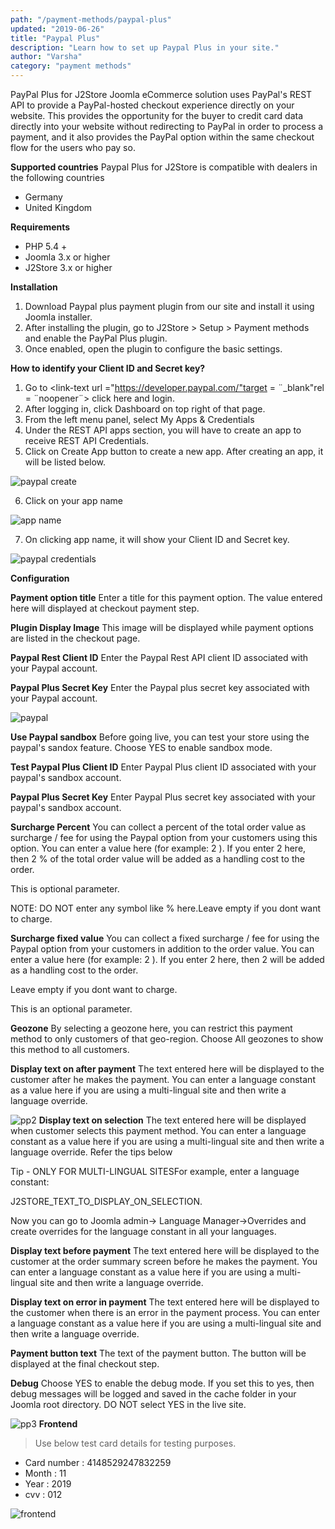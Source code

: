 ```yaml
---
path: "/payment-methods/paypal-plus"
updated: "2019-06-26"
title: "Paypal Plus"
description: "Learn how to set up Paypal Plus in your site."
author: "Varsha"
category: "payment methods"
---
```


PayPal Plus for J2Store Joomla eCommerce solution uses PayPal's REST API to provide a PayPal-hosted checkout experience directly on your website. This provides the opportunity for the buyer to credit card data directly into your website without redirecting to PayPal in order to process a payment, and it also provides the PayPal option within the same checkout flow for the users who pay so.

**Supported countries**
Paypal Plus for J2Store is compatible with dealers in the following countries

* Germany
* United Kingdom

**Requirements**
* PHP 5.4 +
* Joomla 3.x or higher
* J2Store 3.x or higher

**Installation**
1. Download Paypal plus payment plugin from our site and install it using Joomla installer.
2. After installing the plugin, go to J2Store > Setup > Payment methods and enable the PayPal Plus plugin.
3. Once enabled, open the plugin to configure the basic settings.


**How to identify your Client ID and Secret key?**
1. Go to <link-text url ="https://developer.paypal.com/"target = ¨_blank"rel = ¨noopener¨> click here </link-text> and login.
2. After logging in, click Dashboard on top right of that page.
3. From the left menu panel, select My Apps & Credentials
4. Under the REST API apps section, you will have to create an app to receive REST API Credentials.
5. Click on Create App button to create a new app. After creating an app, it will be listed below.


![paypal create](https://raw.githubusercontent.com/j2store/doc-images/master/payment-methods/paypal-plus/paypal-create-app.png)

6. Click on your app name

![app name](https://raw.githubusercontent.com/j2store/doc-images/master/payment-methods/paypal-plus/paypal-app-name.png)

7. On clicking app name, it will show your Client ID and Secret key.

![paypal credentials](https://raw.githubusercontent.com/j2store/doc-images/master/payment-methods/paypal-plus/paypal-credentials.png)

**Configuration**

**Payment option title**
Enter a title for this payment option. The value entered here will displayed at checkout payment step.

**Plugin Display Image**
This image will be displayed while payment options are listed in the checkout page.

**Paypal Rest Client ID**
Enter the Paypal Rest API client ID associated with your Paypal account.

**Paypal Plus Secret Key**
Enter the Paypal plus secret key associated with your Paypal account.

![paypal](https://raw.githubusercontent.com/j2store/doc-images/master/payment-methods/paypal-plus/paypal-plus-config-1.png)

**Use Paypal sandbox**
Before going live, you can test your store using the paypal's sandox feature. Choose YES to enable sandbox mode.

**Test Paypal Plus Client ID**
Enter Paypal Plus client ID associated with your paypal's sandbox account.

**Paypal Plus Secret Key**
Enter Paypal Plus secret key associated with your paypal's sandbox account.

**Surcharge Percent**
You can collect a percent of the total order value as surcharge / fee for using the Paypal option from your customers using this option. You can enter a value here (for example: 2 ). If you enter 2 here, then 2 % of the total order value will be added as a handling cost to the order.

This is optional parameter.

NOTE: DO NOT enter any symbol like % here.Leave empty if you dont want to charge.

**Surcharge fixed value**
You can collect a fixed surcharge / fee for using the Paypal option from your customers in addition to the order value. You can enter a value here (for example: 2 ). If you enter 2 here, then 2 will be added as a handling cost to the order.

Leave empty if you dont want to charge.

This is an optional parameter.

**Geozone**
By selecting a geozone here, you can restrict this payment method to only customers of that geo-region. Choose All geozones to show this method to all customers.

**Display text on after payment**
The text entered here will be displayed to the customer after he makes the payment. You can enter a language constant as a value here if you are using a multi-lingual site and then write a language override.

![pp2](https://raw.githubusercontent.com/j2store/doc-images/master/payment-methods/paypal-plus/paypalplus-02.png)
**Display text on selection**
The text entered here will be displayed when customer selects this payment method. You can enter a language constant as a value here if you are using a multi-lingual site and then write a language override. Refer the tips below

Tip - ONLY FOR MULTI-LINGUAL SITESFor example, enter a language constant:

J2STORE_TEXT_TO_DISPLAY_ON_SELECTION.

Now you can go to Joomla admin-> Language Manager->Overrides and create overrides for the language constant in all your languages.

**Display text before payment**
The text entered here will be displayed to the customer at the order summary screen before he makes the payment. You can enter a language constant as a value here if you are using a multi-lingual site and then write a language override.

**Display text on error in payment**
The text entered here will be displayed to the customer when there is an error in the payment process.
You can enter a language constant as a value here if you are using a multi-lingual site and then write a language override.

**Payment button text**
The text of the payment button. The button will be displayed at the final checkout step.

**Debug**
Choose YES to enable the debug mode. If you set this to yes, then debug messages will be logged and saved in the cache folder in your Joomla root directory. DO NOT select YES in the live site.

![pp3](https://raw.githubusercontent.com/j2store/doc-images/master/payment-methods/paypal-plus/paypalplus-03.png)
**Frontend**
> Use below test card details for testing purposes.

* Card number : 4148529247832259
* Month : 11
* Year : 2019
* cvv : 012

![frontend](https://raw.githubusercontent.com/j2store/doc-images/master/payment-methods/paypal-plus/frontend.png)
